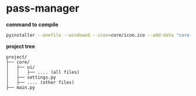 

# pass-manager  


**command to compile**

```sh
pyinstaller --onefile --windowed --icon=core/icon.ico --add-data "core;core" main.py 

```

**project tree**

```
project/
├── core/
│   ├── ui/
│   │   ├── .... (all files)
│   ├── settings.py
│   ├── .... (other files)
├── main.py

```


